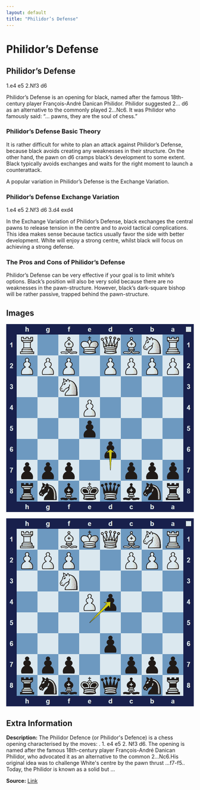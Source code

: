 ```yaml
---
layout: default
title: "Philidor’s Defense"
---
```



# Philidor’s Defense



## Philidor’s Defense

1.e4 e5 2.Nf3 d6

Philidor’s Defense is an opening for black, named after the famous 18th-century player François-André Danican Philidor. Philidor suggested 2… d6 as an alternative to the commonly played 2…Nc6. It was Philidor who famously said: “… pawns, they are the soul of chess.”

### Philidor’s Defense Basic Theory

It is rather difficult for white to plan an attack against Philidor’s Defense, because black avoids creating any weaknesses in their structure. On the other hand, the pawn on d6 cramps black’s development to some extent. Black typically avoids exchanges and waits for the right moment to launch a counterattack.

A popular variation in Philidor’s Defense is the Exchange Variation.

### Philidor’s Defense Exchange Variation

1.e4 e5 2.Nf3 d6 3.d4 exd4

In the Exchange Variation of Philidor’s Defense, black exchanges the central pawns to release tension in the centre and to avoid tactical complications. This idea makes sense because tactics usually favor the side with better development. White will enjoy a strong centre, whilst black will focus on achieving a strong defense.

### The Pros and Cons of Philidor’s Defense

Philidor’s Defense can be very effective if your goal is to limit white’s options. Black’s position will also be very solid because there are no weaknesses in the pawn-structure. However, black’s dark-square bishop will be rather passive, trapped behind the pawn-structure.



## Images

![philidors-defense](images/philidors-defense-1.png)

![philidors-defense](images/philidors-defense-2.png)



## Extra Information
**Description:** The Philidor Defence (or Philidor's Defence) is a chess opening characterised by the moves: . 1. e4 e5 2. Nf3 d6. The opening is named after the famous 18th-century player François-André Danican Philidor, who advocated it as an alternative to the common 2...Nc6.His original idea was to challenge White's centre by the pawn thrust ...f7-f5.. Today, the Philidor is known as a solid but ...

**Source:** [Link](https://en.wikipedia.org/wiki/Philidor_Defence)
